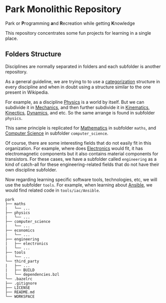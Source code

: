 
# Park Monolithic Repository

Park or **P**rogramming **a**nd **R**ecreation while getting **K**nowledge

This repository concentrates some fun projects for learning in a single place.

## Folders Structure

Disciplines are normally separated in folders and each subfolder is another repository.

As a general guideline, we are trying to to use a [categorization](https://en.wikipedia.org/wiki/Categorization) structure in every discipline and when in doubt using a structure similar to the one present in Wikipedia.

For example, as a discipline [Physics](https://en.wikipedia.org/wiki/Physics) is a world by itself. But we can subdivide it in [Mechanics](https://en.wikipedia.org/wiki/Mechanics), and then further subdivide it in [Kinematics](https://en.wikipedia.org/wiki/Kinematics), [Kinectics](https://en.wikipedia.org/wiki/Kinetics_(physics)), [Dynamics](https://en.wikipedia.org/wiki/Analytical_dynamics), and etc. So the same arrange is found in subfolder `physics`.

This same principle is replicated for [Mathematics](https://en.wikipedia.org/wiki/Mathematics) in subfolder `maths`, and [Computer Science](https://en.wikipedia.org/wiki/Computer_science) in subfolder `computer_science`.

Of course, there are some interesting fields that do not easily fit in this organization. 
For example, where does [Electronics](https://en.wikipedia.org/wiki/Electronics) would fit, it has electromagnetic components but it also contains material components for transistors.
For these cases, we have a subfolder called `engineering` as a kind of catch-all for these engineering-related fields that do not have their own discipline subfolder.

Now regarding learning specific software tools, technologies, etc, we will use the subfolder `tools`. For example, when learning about [Ansible](https://en.wikipedia.org/wiki/Ansible_(software)), we would find related code in `tools/iac/Ansible`.

```
park
├── maths
|   └── ...
├── physics
|   └── ...
├── computer_science
|   └── ...
├── economics
|   └── ...
├── engineering
|   ├── electronics
|   └── ...
├── tools
|   └── ...
└── third_party
|   ├── ...
|   ├── BUILD
|   └── dependencies.bzl
└── .bazelrc
├── .gitignore
├── LICENSE
├── README.md
└── WORKSPACE
```
